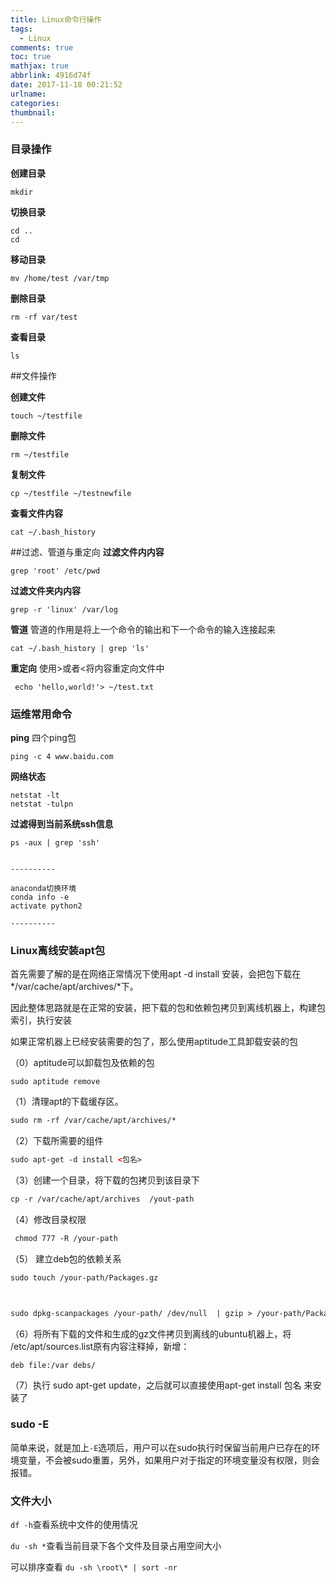 ```yaml
---
title: Linux命令行操作
tags:
  - Linux
comments: true
toc: true
mathjax: true
abbrlink: 4916d74f
date: 2017-11-18 00:21:52
urlname:
categories:
thumbnail:
---
```


### 目录操作
**创建目录**

```
mkdir
```
**切换目录**

```
cd ..
cd
```
**移动目录**

```
mv /home/test /var/tmp
```
**删除目录**

```
rm -rf var/test
```
**查看目录**

```
ls
```
##文件操作

**创建文件**

```
touch ~/testfile
```
**删除文件**

```
rm ~/testfile
```
**复制文件**

```
cp ~/testfile ~/testnewfile
```
**查看文件内容**

```
cat ~/.bash_history
```
##过滤、管道与重定向
**过滤文件内内容**

```
grep 'root' /etc/pwd
```
**过滤文件夹内内容**

```
grep -r 'linux' /var/log
```
**管道**
管道的作用是将上一个命令的输出和下一个命令的输入连接起来

```
cat ~/.bash_history | grep 'ls' 
```
**重定向**
使用>或者<将内容重定向文件中 

```shell
 echo 'hello,world!'> ~/test.txt
```

### 运维常用命令

**ping**
四个ping包

```
ping -c 4 www.baidu.com
```
**网络状态**

```
netstat -lt
netstat -tulpn
```
**过滤得到当前系统ssh信息**

```
ps -aux | grep 'ssh'
```

```

----------

anaconda切换环境
conda info -e
activate python2

----------

```

### Linux离线安装apt包

首先需要了解的是在网络正常情况下使用apt -d install 安装，会把包下载在*/var/cache/apt/archives/*下。

因此整体思路就是在正常的安装，把下载的包和依赖包拷贝到离线机器上，构建包索引，执行安装

如果正常机器上已经安装需要的包了，那么使用aptitude工具卸载安装的包

（0）aptitude可以卸载包及依赖的包

`sudo aptitude remove`

（1）清理apt的下载缓存区。

```html
sudo rm -rf /var/cache/apt/archives/*
```

（2）下载所需要的组件

```html
sudo apt-get -d install <包名>
```

（3）创建一个目录，将下载的包拷贝到该目录下

```html
cp -r /var/cache/apt/archives  /yout-path
```

（4）修改目录权限

```html
 chmod 777 -R /your-path
```

（5） 建立deb包的依赖关系

```html
sudo touch /your-path/Packages.gz



sudo dpkg-scanpackages /your-path/ /dev/null  | gzip > /your-path/Packages.gz
```

（6）将所有下载的文件和生成的gz文件拷贝到离线的ubuntu机器上，将 /etc/apt/sources.list原有内容注释掉，新增：

```html
deb file:/var debs/
```

（7）执行 sudo apt-get update，之后就可以直接使用apt-get install 包名 来安装了

### sudo -E

简单来说，就是加上`-E`选项后，用户可以在sudo执行时保留当前用户已存在的环境变量，不会被sudo重置，另外，如果用户对于指定的环境变量没有权限，则会报错。

### 文件大小

`df -h`查看系统中文件的使用情况

`du -sh *`查看当前目录下各个文件及目录占用空间大小

可以排序查看 `du -sh \root\* | sort -nr`